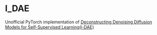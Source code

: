 # l_DAE
Unofficial PyTorch implementation of [Deconstructing Denoising Diffusion Models for Self-Supervised Learning(l-DAE)](https://arxiv.org/pdf/2401.14404.pdf)

